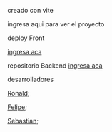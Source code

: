 
creado con vite

ingresa aqui para ver el proyecto

deploy Front

<a href="https://stellar-malabi-8e106f.netlify.app">ingresa aca</a>

repositorio Backend
<a href="">ingresa aca</a>


desarrolladores

 <a href="https://github.com/RonaldV17?tab=repositories">Ronald</a>;

 <a href="https://github.com/felipe-pm">Felipe</a>;

 <a href="https://github.com/SebastyanCamylo">Sebastian</a>;

